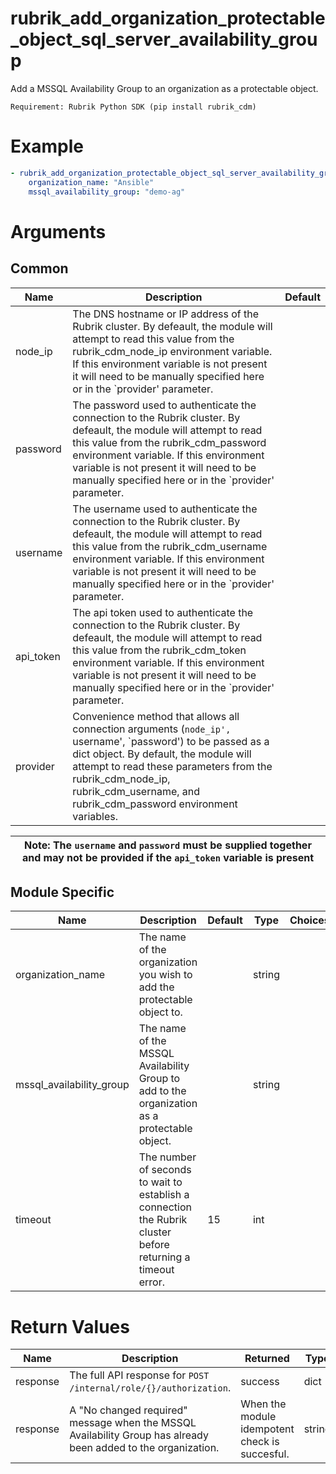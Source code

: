 # rubrik_add_organization_protectable_object_sql_server_availability_group

Add a MSSQL Availability Group to an organization as a protectable object.

`Requirement: Rubrik Python SDK (pip install rubrik_cdm)`

# Example

```yaml
- rubrik_add_organization_protectable_object_sql_server_availability_group:
    organization_name: "Ansible"
    mssql_availability_group: "demo-ag"
```

# Arguments

## Common

| Name      | Description                                                                                                                                                                                                                                                                                               | Default |
|-----------|-----------------------------------------------------------------------------------------------------------------------------------------------------------------------------------------------------------------------------------------------------------------------------------------------------------|---------|
| node_ip   | The DNS hostname or IP address of the Rubrik cluster. By defeault, the module will attempt to read this value from the rubrik_cdm_node_ip environment variable. If this environment variable is not present it will need to be manually specified here or in the `provider' parameter.                    |         |
| password  | The password used to authenticate the connection to the Rubrik cluster. By defeault, the module will attempt to read this value from the rubrik_cdm_password environment variable. If this environment variable is not present it will need to be manually specified here or in the `provider' parameter. |         |
| username  | The username used to authenticate the connection to the Rubrik cluster. By defeault, the module will attempt to read this value from the rubrik_cdm_username environment variable. If this environment variable is not present it will need to be manually specified here or in the `provider' parameter. |         |
| api_token | The api token used to authenticate the connection to the Rubrik cluster. By defeault, the module will attempt to read this value from the rubrik_cdm_token environment variable. If this environment variable is not present it will need to be manually specified here or in the `provider' parameter.   |         |
| provider  | Convenience method that allows all connection arguments (`node_ip', `username', `password') to be passed as a dict object. By default, the module will attempt to read these parameters from the rubrik_cdm_node_ip, rubrik_cdm_username, and rubrik_cdm_password environment variables.                  |         |

| Note: The `username` and `password` must be supplied together and may not be provided if the `api_token` variable is present|
| --- |

## Module Specific

| Name                     | Description                                                                                                  | Default | Type   | Choices | Mandatory | Aliases |
|--------------------------|--------------------------------------------------------------------------------------------------------------|---------|--------|---------|-----------|---------|
| organization_name        | The name of the organization you wish to add the protectable object to.                                      |         | string |         | true      |         |
| mssql_availability_group | The name of the MSSQL Availability Group to add to the organization as a protectable object.                 |         | string |         | true      |         |
| timeout                  | The number of seconds to wait to establish a connection the Rubrik cluster before returning a timeout error. | 15      | int    |         |           |         |

# Return Values

| Name     | Description                                                                                                   | Returned                                       | Type   |
|----------|---------------------------------------------------------------------------------------------------------------|------------------------------------------------|--------|
| response | The full API response for `POST /internal/role/{}/authorization`.                                             | success                                        | dict   |
| response | A "No changed required" message when the MSSQL Availability Group has already been added to the organization. | When the module idempotent check is succesful. | string |
